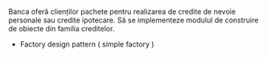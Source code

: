 Banca oferă clienților pachete pentru realizarea de credite de nevoie personale sau credite
ipotecare. Să se implementeze modulul de construire de obiecte din familia creditelor.

- Factory design pattern ( simple factory )
